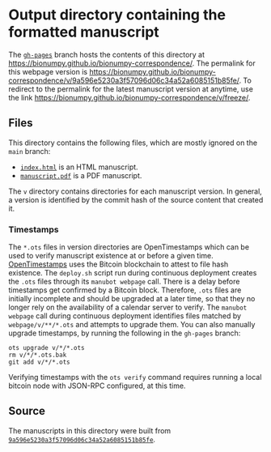 # Output directory containing the formatted manuscript

The [`gh-pages`](https://github.com/bionumpy/bionumpy-correspondence/tree/gh-pages) branch hosts the contents of this directory at <https://bionumpy.github.io/bionumpy-correspondence/>.
The permalink for this webpage version is <https://bionumpy.github.io/bionumpy-correspondence/v/9a596e5230a3f57096d06c34a52a6085151b85fe/>.
To redirect to the permalink for the latest manuscript version at anytime, use the link <https://bionumpy.github.io/bionumpy-correspondence/v/freeze/>.

## Files

This directory contains the following files, which are mostly ignored on the `main` branch:

+ [`index.html`](index.html) is an HTML manuscript.
+ [`manuscript.pdf`](manuscript.pdf) is a PDF manuscript.

The `v` directory contains directories for each manuscript version.
In general, a version is identified by the commit hash of the source content that created it.

### Timestamps

The `*.ots` files in version directories are OpenTimestamps which can be used to verify manuscript existence at or before a given time.
[OpenTimestamps](https://opentimestamps.org/) uses the Bitcoin blockchain to attest to file hash existence.
The `deploy.sh` script run during continuous deployment creates the `.ots` files through its `manubot webpage` call.
There is a delay before timestamps get confirmed by a Bitcoin block.
Therefore, `.ots` files are initially incomplete and should be upgraded at a later time, so that they no longer rely on the availability of a calendar server to verify.
The `manubot webpage` call during continuous deployment identifies files matched by `webpage/v/**/*.ots` and attempts to upgrade them.
You can also manually upgrade timestamps, by running the following in the `gh-pages` branch:

```shell
ots upgrade v/*/*.ots
rm v/*/*.ots.bak
git add v/*/*.ots
```

Verifying timestamps with the `ots verify` command requires running a local bitcoin node with JSON-RPC configured, at this time.

## Source

The manuscripts in this directory were built from
[`9a596e5230a3f57096d06c34a52a6085151b85fe`](https://github.com/bionumpy/bionumpy-correspondence/commit/9a596e5230a3f57096d06c34a52a6085151b85fe).
